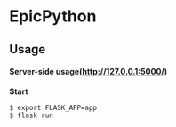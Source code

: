 # EpicPython

## Usage
#### Server-side usage(http://127.0.0.1:5000/)
**Start**

```terminal
$ export FLASK_APP=app
$ flask run
```

